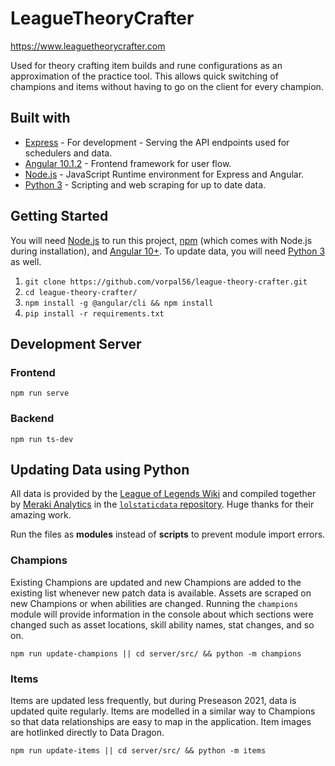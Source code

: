# LeagueTheoryCrafter

https://www.leaguetheorycrafter.com

Used for theory crafting item builds and rune configurations as an approximation of the practice tool. This allows quick switching of champions and items without having to go on the client for every champion.

## Built with 
* [Express](https://expressjs.com/) - For development - Serving the API endpoints used for schedulers and data.
* [Angular 10.1.2](https://angular.io/) - Frontend framework for user flow.
* [Node.js](https://nodejs.org/en/) - JavaScript Runtime environment for Express and Angular.
* [Python 3](https://docs.python.org/3/) - Scripting and web scraping for up to date data.

## Getting Started
You will need [Node.js](https://nodejs.org/en/) to run this project, [npm](https://www.npmjs.com/) (which comes with Node.js during installation), and [Angular 10+](https://angular.io/). To update data, you will need [Python 3](https://docs.python.org/3/) as well.
1. `git clone https://github.com/vorpal56/league-theory-crafter.git`
2. `cd league-theory-crafter/`
3. `npm install -g @angular/cli && npm install`
4. `pip install -r requirements.txt`

## Development Server
### Frontend
```
npm run serve
```
### Backend
```
npm run ts-dev
```
## Updating Data using Python
All data is provided by the [League of Legends Wiki](https://leagueoflegends.fandom.com/wiki/League_of_Legends_Wiki) and compiled together by [Meraki Analytics](https://github.com/meraki-analytics) in the [`lolstaticdata` repository](https://github.com/meraki-analytics/lolstaticdata). Huge thanks for their amazing work. 

Run the files as **modules** instead of **scripts** to prevent module import errors. 
### Champions
Existing Champions are updated and new Champions are added to the existing list whenever new patch data is available. Assets are scraped on new Champions or when abilities are changed. Running the `champions` module will provide information in the console about which sections were changed such as asset locations, skill ability names, stat changes, and so on.
```
npm run update-champions || cd server/src/ && python -m champions
```
### Items
Items are updated less frequently, but during Preseason 2021, data is updated quite regularly. Items are modelled in a similar way to Champions so that data relationships are easy to map in the application. Item images are hotlinked directly to Data Dragon.
```
npm run update-items || cd server/src/ && python -m items
```